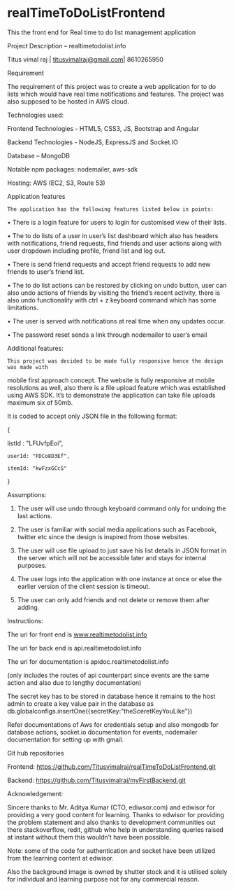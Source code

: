 # realTimeToDoListFrontend
This the front end for Real time to do list management application

Project Description – realtimetodolist.info

Titus vimal raj | titusvimalraj@gmail.com| 8610265950

Requirement

The requirement of this project was to create a web application for to do lists which would have real time notifications and features. The project was also supposed to be hosted in AWS cloud.

Technologies used:

Frontend Technologies - HTML5, CSS3, JS, Bootstrap and Angular

Backend Technologies - NodeJS, ExpressJS and Socket.IO

Database – MongoDB

Notable npm packages: nodemailer, aws-sdk

Hosting: AWS (EC2, S3, Route 53)

Application features

	The application has the following features listed below in points:
  
  
•	There is a login feature for users to login for customised view of their lists.

•	The to do lists of a user in user’s list dashboard which also has headers with notifications, friend requests, find friends and user actions along with user dropdown including profile, friend list and log out.

•	There is send friend requests and accept friend requests to add new friends to user’s friend list.

•	The to do list actions can be restored by clicking on undo button, user can also undo actions of friends by visiting the friend’s recent activity, there is also undo functionality with ctrl + z keyboard command which has some limitations.

•	The user is served with notifications at real time when any updates occur.

•	The password reset sends a link through nodemailer to user’s email

Additional features:

	This project was decided to be made fully responsive hence the design was made with 
  mobile first approach concept.
  The website is fully responsive at mobile resolutions as well, also there is a file upload feature 
  which was established using AWS SDK.
  It’s to demonstrate the application can take file uploads maximum six of 50mb. 
  
It is coded to accept only JSON file in the following format:
  
{

  listId : "LFUvfpEoi",

	userId: "FDCo8D3Ef",
  
	itemId: "kwFzxGCcS"
  
}

Assumptions:

1.	The user will use undo through keyboard command only for undoing the last actions.

2.	The user is familiar with social media applications such as Facebook, twitter etc since the design is inspired from those websites.

3.	The user will use file upload to just save his list details in JSON format in the server which will not be accessible later and stays for internal purposes.

4.	The user logs into the application with one instance at once or else the earlier version of the client session is timeout.

5.	The user can only add friends and not delete or remove them after adding.


Instructions:

The uri for front end is www.realtimetodolist.info

The uri for back end is api.realtimetodolist.info

The uri for documentation is apidoc.realtimetodolist.info

(only includes the routes of api counterpart since events are the same action and also due to lengthy documentation)

The secret key has to be stored in database hence it remains to the host admin to create a key value pair in the database as db.globalconfigs.insertOne({secretKey:”theSceretKeyYouLike”})

Refer documentations of Aws for credentials setup and also mongodb for database actions, socket.io documentation for events, nodemailer documentation for setting up with gmail.

Git hub repositories

Frontend: https://github.com/Titusvimalraj/realTimeToDoListFrontend.git

Backend: https://github.com/Titusvimalraj/myFirstBackend.git


Acknowledgement:

Sincere thanks to Mr. Aditya Kumar (CTO, ediwsor.com) and edwisor for providing a very good content for learning. Thanks to edwisor for providing the problem statement and also thanks to development communities out there stackoverflow, redit, github who help in understanding queries raised at instant without them this wouldn’t have been possible.


Note: some of the code for authentication and socket have been utilized from the learning content at edwisor.

Also the background image is owned by shutter stock and it is utilised solely for individual and learning purpose not for any commercial reason.
